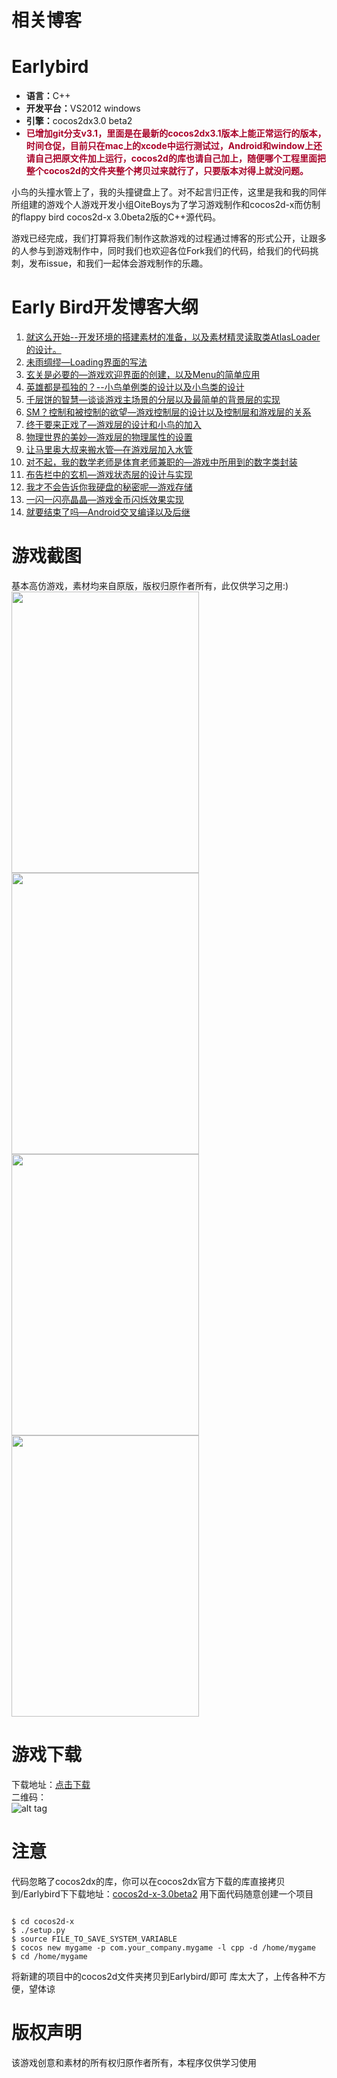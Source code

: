 # 相关博客
Earlybird
=======
<ul>
  <li><b>语言：</b>C++</li>
  <li><b>开发平台：</b>VS2012  windows</li>
  <li><b>引擎：</b>cocos2dx3.0 beta2</li>
  <li><b style='color:#A90329'>已增加git分支v3.1，里面是在最新的cocos2dx3.1版本上能正常运行的版本，时间仓促，目前只在mac上的xcode中运行测试过，Android和window上还请自己把原文件加上运行，cocos2d的库也请自己加上，随便哪个工程里面把整个cocos2d的文件夹整个拷贝过来就行了，只要版本对得上就没问题。</b></li>
</ul>

<p>小鸟的头撞水管上了，我的头撞键盘上了。对不起言归正传，这里是我和我的同伴所组建的游戏个人游戏开发小组OiteBoys为了学习游戏制作和cocos2d-x而仿制的flappy bird cocos2d-x 3.0beta2版的C++源代码。</p>

<p>游戏已经完成，我们打算将我们制作这款游戏的过程通过博客的形式公开，让跟多的人参与到游戏制作中，同时我们也欢迎各位Fork我们的代码，给我们的代码挑刺，发布issue，和我们一起体会游戏制作的乐趣。</p>

Early Bird开发博客大纲
=================

1.	<a href="http://blog.csdn.net/kantian_/article/details/21161299" target="_blank">就这么开始--开发环境的搭建素材的准备，以及素材精灵读取类AtlasLoader的设计。</a>
2.	<a href="http://blog.csdn.net/kantian_/article/details/21184609" target="_blank">未雨绸缪—Loading界面的写法</a>
3.	<a href="http://blog.csdn.net/kantian_/article/details/21226239" target="_blank">玄关是必要的—游戏欢迎界面的创建，以及Menu的简单应用</a>
4.	<a href="http://blog.csdn.net/kantian_/article/details/21511483" target="_blank">英雄都是孤独的？--小鸟单例类的设计以及小鸟类的设计</a>
5.	<a href="http://blog.csdn.net/kantian_/article/details/21512221" target="_blank">千层饼的智慧—谈谈游戏主场景的分层以及最简单的背景层的实现</a>
6.	<a href="http://blog.csdn.net/kantian_/article/details/21592941" target="_blank">SM？控制和被控制的欲望—游戏控制层的设计以及控制层和游戏层的关系</a>
7.	<a href="http://blog.csdn.net/kantian_/article/details/21608891" target="_blank">终于要来正戏了—游戏层的设计和小鸟的加入</a>
8.	<a href="http://blog.csdn.net/kantian_/article/details/21648647" target="_blank">物理世界的美妙—游戏层的物理属性的设置</a>
9.	<a href="http://blog.csdn.net/kantian_/article/details/21699457" target="_blank">让马里奥大叔来搬水管—在游戏层加入水管</a>
10.	<a href="http://blog.csdn.net/kantian_/article/details/21699893" target="_blank">对不起，我的数学老师是体育老师兼职的—游戏中所用到的数字类封装</a>
11.	<a href="http://blog.csdn.net/kantian_/article/details/21778899" target="_blank">布告栏中的玄机—游戏状态层的设计与实现</a>
12.	<a href="http://blog.csdn.net/kantian_/article/details/21779199" target="_blank">我才不会告诉你我硬盘的秘密呢—游戏存储</a>
13.	<a href="http://blog.csdn.net/kantian_/article/details/21821887" target="_blank">一闪一闪亮晶晶—游戏金币闪烁效果实现</a>
14.	<a href="http://blog.csdn.net/kantian_/article/details/21822437" target="_blank">就要结束了吗—Android交叉编译以及后继</a>


游戏截图
=================
基本高仿游戏，素材均来自原版，版权归原作者所有，此仅供学习之用:)<br/>
<img src="https://github.com/OiteBoys/Earlybird/blob/master/Earlybird/Resources/image/Screenshot_2014-03-08-15-04-15.png?raw=true" width="300" height="450"/><br/>
<img src="https://github.com/OiteBoys/Earlybird/blob/master/Earlybird/Resources/image/Screenshot_2014-03-08-15-04-19.png?raw=true" width="300" height="450"/><br/>
<img src="https://github.com/OiteBoys/Earlybird/blob/master/Earlybird/Resources/image/Screenshot_2014-03-08-15-04-23.png?raw=true" width="300" height="450"/><br/>
<img src="https://github.com/OiteBoys/Earlybird/blob/master/Earlybird/Resources/image/Screenshot_2014-03-08-15-05-19.png?raw=true" width="300" height="450"/>


游戏下载
=================
下载地址：<a href="http://pan.baidu.com/s/1qW6mqio">点击下载</a><br/>
二维码：<br/>
![alt tag](https://github.com/OiteBoys/Earlybird/blob/master/Earlybird/Resources/image/1257355888.png?raw=true)

注意
=================
代码忽略了cocos2dx的库，你可以在cocos2dx官方下载的库直接拷贝到/Earlybird下下载地址：<a href="http://cdn.cocos2d-x.org/cocos2d-x-3.0beta2.zip">cocos2d-x-3.0beta2</a>
用下面代码随意创建一个项目
<pre><code>
$ cd cocos2d-x
$ ./setup.py
$ source FILE_TO_SAVE_SYSTEM_VARIABLE
$ cocos new mygame -p com.your_company.mygame -l cpp -d /home/mygame
$ cd /home/mygame
</code></pre>
将新建的项目中的cocos2d文件夹拷贝到Earlybird/即可
库太大了，上传各种不方便，望体谅


版权声明
=================
该游戏创意和素材的所有权归原作者所有，本程序仅供学习使用

